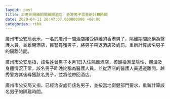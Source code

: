 ```yaml
---
layout: post
title: 於廣州隔離期間離開酒店　香港男子需重新計算時間
date: 2020-04-11 20:47:07.000000000 +08:00
categories: rthk
---
```


廣州市公安局表示，一名於廣州一間酒店接受隔離的香港男子，隔離期間訛稱為醫護人員，並離開酒店，民警尋獲男子，將男子帶返酒店及處罰，重新計算該名男子的隔離時間。

廣州市公安局指，該名姓曾男子本月1日入住隔離酒店，核酸檢測呈陰性，體溫及身體情況正常，該名男子昨晚訛稱為醫護人員，並從酒店的醫護人員通道離開，越秀警方其後尋獲該名男子，並將他帶回酒店。

廣州市公安局又指，已經治安處罰該名男子，並按當地衛健部門要求，重新計算該名男子的隔離時間。
